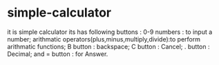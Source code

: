 # simple-calculator
it is simple calculator 
its has following buttons :
0-9 numbers : to input a number;
arithmatic operators(plus,minus,multiply,divide):to perform arithmatic functions;
B button : backspace;
C button : Cancel;
. button : Decimal;
and
= button : for Answer.
